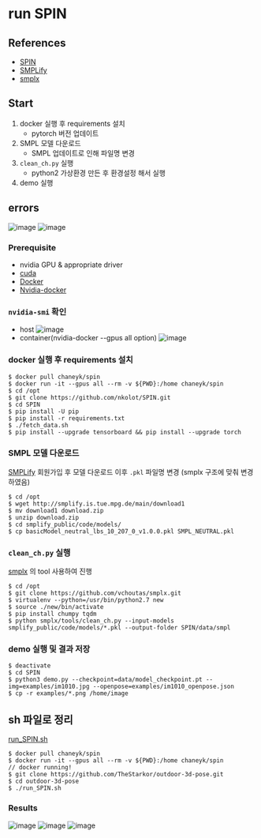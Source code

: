# run SPIN

## References
- [SPIN](https://github.com/nkolot/SPIN)
- [SMPLify](http://smplify.is.tue.mpg.de/)
- [smplx](https://github.com/vchoutas/smplx)

## Start
1. docker 실행 후 requirements 설치
    - pytorch 버전 업데이트
2. SMPL 모델 다운로드
    - SMPL 업데이트로 인해 파일명 변경
3. `clean_ch.py` 실행
    - python2 가상환경 만든 후 환경설정 해서 실행
4. demo 실행

## errors
![image](https://user-images.githubusercontent.com/45455072/93907716-aa935680-fd38-11ea-80b7-3973018d005f.png)
![image](https://user-images.githubusercontent.com/45455072/93907777-bda62680-fd38-11ea-9f2b-3019bc139dea.png)

### Prerequisite
- nvidia GPU & appropriate driver
- [cuda](https://developer.nvidia.com/cuda-toolkit)
- [Docker](https://www.docker.com/)
- [Nvidia-docker](https://github.com/NVIDIA/nvidia-docker)

### `nvidia-smi` 확인
- host
![image](https://user-images.githubusercontent.com/45455072/93907431-47a1bf80-fd38-11ea-8872-c91bbce46cb4.png)
- container(nvidia-docker --gpus all option)
![image](https://user-images.githubusercontent.com/45455072/93907518-62743400-fd38-11ea-868f-eaff53631951.png)

### docker 실행 후 requirements 설치
```
$ docker pull chaneyk/spin
$ docker run -it --gpus all --rm -v ${PWD}:/home chaneyk/spin
$ cd /opt
$ git clone https://github.com/nkolot/SPIN.git
$ cd SPIN
$ pip install -U pip
$ pip install -r requirements.txt
$ ./fetch_data.sh
$ pip install --upgrade tensorboard && pip install --upgrade torch
```

### SMPL 모델 다운로드
[SMPLify](http://smplify.is.tue.mpg.de/) 회원가입 후 모델 다운로드 이후 `.pkl` 파일명 변경 (smplx 구조에 맞춰 변경 하였음)
```
$ cd /opt
$ wget http://smplify.is.tue.mpg.de/main/download1
$ mv download1 download.zip
$ unzip download.zip
$ cd smplify_public/code/models/
$ cp basicModel_neutral_lbs_10_207_0_v1.0.0.pkl SMPL_NEUTRAL.pkl
```

###  `clean_ch.py` 실행
[smplx](https://github.com/vchoutas/smplx) 의 tool 사용하여 진행
```
$ cd /opt
$ git clone https://github.com/vchoutas/smplx.git
$ virtualenv --python=/usr/bin/python2.7 new
$ source ./new/bin/activate
$ pip install chumpy tqdm
$ python smplx/tools/clean_ch.py --input-models smplify_public/code/models/*.pkl --output-folder SPIN/data/smpl
```

### demo 실행 및 결과 저장
```
$ deactivate
$ cd SPIN
$ python3 demo.py --checkpoint=data/model_checkpoint.pt --img=examples/im1010.jpg --openpose=examples/im1010_openpose.json
$ cp -r examples/*.png /home/image
```

## sh 파일로 정리
[run_SPIN.sh](https://github.com/TheStarkor/outdoor-3d-pose/blob/master/demo/run_SPIN.sh)
```
$ docker pull chaneyk/spin
$ docker run -it --gpus all --rm -v ${PWD}:/home chaneyk/spin
// docker running!
$ git clone https://github.com/TheStarkor/outdoor-3d-pose.git
$ cd outdoor-3d-pose
$ ./run_SPIN.sh
```

### Results
![image](https://user-images.githubusercontent.com/45455072/93907329-280a9700-fd38-11ea-8b30-60266d9ce59f.png)
![image](https://user-images.githubusercontent.com/45455072/93908392-84ba8180-fd39-11ea-9fc1-e1fd88c86fea.png)
![image](https://user-images.githubusercontent.com/45455072/93908460-9ac84200-fd39-11ea-96a6-dcf6dab64d92.png)
